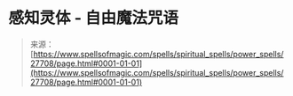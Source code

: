 <!--yml

category: 未分类

date: 2024-06-12 19:16:59

-->

# 感知灵体 - 自由魔法咒语

> 来源：[https://www.spellsofmagic.com/spells/spiritual_spells/power_spells/27708/page.html#0001-01-01](https://www.spellsofmagic.com/spells/spiritual_spells/power_spells/27708/page.html#0001-01-01)
